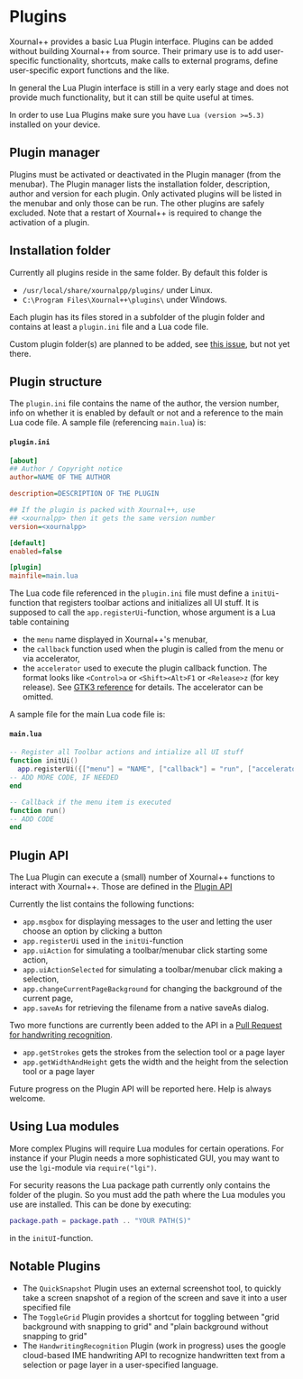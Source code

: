 # Plugins

Xournal++ provides a basic Lua Plugin interface. Plugins can be added without building Xournal++ from source. Their primary use is to add user-specific functionality, shortcuts, make calls to external programs, define user-specific export functions and the like.

In general the Lua Plugin interface is still in a very early stage and does not provide
much functionality, but it can still be quite useful at times.

In order to use Lua Plugins make sure you have `Lua (version >=5.3)` installed on your device.

## Plugin manager

Plugins must be activated or deactivated in the Plugin manager (from the menubar). The Plugin manager lists the installation folder, description, author and version for each plugin. Only activated plugins will be listed in the menubar and only those can be run. The other plugins are safely excluded. Note that a restart of Xournal++ is required to change the activation of a plugin.

## Installation folder

Currently all plugins reside in the same folder. By default this folder is

- `/usr/local/share/xournalpp/plugins/` under Linux. 
- `C:\Program Files\Xournal++\plugins\` under Windows.

Each plugin has its files stored in a subfolder of the plugin folder and contains at least a `plugin.ini` file and a Lua code file.

Custom plugin folder(s) are planned to be added, see [this issue](https://github.com/xournalpp/xournalpp/issues/1155), but not yet there.

## Plugin structure

The `plugin.ini` file contains the name of the author, the version number, info on whether it is enabled by default
or not and a reference to the main Lua code file. A sample file (referencing `main.lua`) is:

#### **`plugin.ini`**
```ini 
[about]
## Author / Copyright notice
author=NAME OF THE AUTHOR

description=DESCRIPTION OF THE PLUGIN

## If the plugin is packed with Xournal++, use
## <xournalpp> then it gets the same version number
version=<xournalpp>

[default]
enabled=false

[plugin]
mainfile=main.lua

```

The Lua code file referenced in the `plugin.ini` file must define a `initUi`-function that registers toolbar actions and initializes all UI stuff. It is supposed to call the `app.registerUi`-function, whose argument is a Lua table containing 

- the `menu` name displayed in Xournal++'s menubar,
- the `callback` function used when the plugin is called from the menu or via accelerator,
- the `accelerator` used to execute the plugin callback function. The format looks like `<Control>a` or `<Shift><Alt>F1` or `<Release>z` (for key release). See [GTK3 reference](https://developer.gnome.org/gtk3/stable/gtk3-Keyboard-Accelerators.html#gtk-accelerator-parse) for details. The accelerator can be omitted.

A sample file for the main Lua code file is:

#### **`main.lua`**
```lua 
-- Register all Toolbar actions and intialize all UI stuff
function initUi()
  app.registerUi({["menu"] = "NAME", ["callback"] = "run", ["accelerator"] = "<Alt>F1"});
-- ADD MORE CODE, IF NEEDED
end

-- Callback if the menu item is executed
function run()
-- ADD CODE
end

``` 

## Plugin API 

The Lua Plugin can execute a (small) number of Xournal++ functions to interact with Xournal++. Those are defined in the 
[Plugin API](https://github.com/xournalpp/xournalpp/blob/master/src/plugin/luapi_application.h#L237-L242?)

Currently the list contains the following functions:

- `app.msgbox` for displaying messages to the user and letting the user choose an option by clicking a button
- `app.registerUi` used in the `initUi`-function
- `app.uiAction` for simulating a toolbar/menubar click starting some action,
- `app.uiActionSelected` for simulating a toolbar/menubar click making a selection,
- `app.changeCurrentPageBackground` for changing the background of the current page,
- `app.saveAs` for retrieving the filename from a native saveAs dialog.

Two more functions are currently been added to the API in a [Pull Request for handwriting recognition](https://github.com/xournalpp/xournalpp/pull/2176). 

- `app.getStrokes` gets the strokes from the selection tool or a page layer
- `app.getWidthAndHeight` gets the width and the height from the selection tool or a page layer

Future progress on the Plugin API will be reported here. Help is always welcome.


## Using Lua modules

More complex Plugins will require Lua modules for certain operations. For instance if your Plugin needs a more sophisticated GUI, you may want to use the `lgi`-module via ```require("lgi")```. 

For security reasons the Lua package path currently only contains the folder of the plugin. So you must add the path where the Lua modules you use are installed. This can be done by executing:

```lua
package.path = package.path .. "YOUR PATH(S)"
``` 
in the `initUI`-function. 

## Notable Plugins

- The `QuickSnapshot` Plugin uses an external screenshot tool, to quickly take a screen snapshot of a region of the screen and save it into a user specified file
- The `ToggleGrid` Plugin provides a shortcut for toggling between "grid background with snapping to grid" and "plain background without snapping to grid"
- The `HandwritingRecognition` Plugin (work in progress) uses the google cloud-based IME handwriting API to recognize handwritten text from a selection or page layer in a user-specified language.

